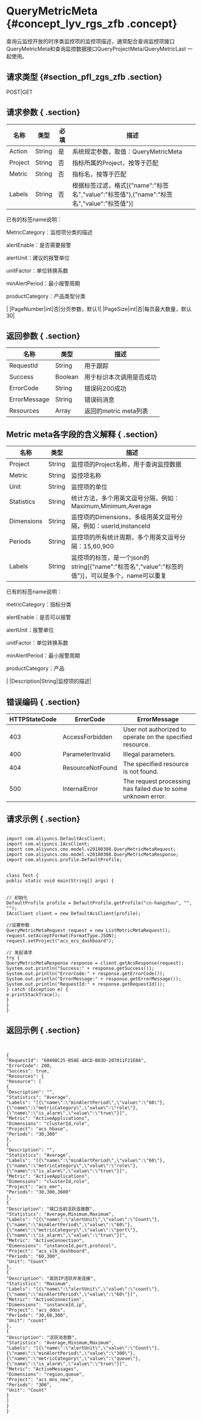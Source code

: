 # QueryMetricMeta {#concept_lyv_rgs_zfb .concept}

查询云监控开放的时序类监控项的监控项描述，通常配合查询监控项接口QueryMetricMeta和查询监控数据接口QueryProjectMeta/QueryMetricLast 一起使用。

## 请求类型 {#section_pfl_zgs_zfb .section}

POST|GET

## 请求参数 { .section}

|**名称**|**类型**|必填|**描述**|
|------|------|--|------|
|Action|String|是|系统规定参数，取值：QueryMetricMeta|
|Project|String|否|指标所属的Project，按等于匹配|
|Metric|String|否|指标名，按等于匹配|
|Labels|String|否| 根据标签过滤，格式\[\{"name":"标签名","value":"标签值"\},\{"name":"标签名","value":"标签值"\}\]

 已有的标签name说明：

 MetricCategory：监控项分类的描述

 alertEnable：是否需要报警

 alertUnit：建议的报警单位

 unitFactor：单位转换系数

 minAlertPeriod：最小报警周期

 productCategory：产品类型分类

 |
|PageNumber|int|否|分页参数，默认1|
|PageSize|int|否|每页最大数量，默认30|

## 返回参数 { .section}

|**名称**|**类型**|**描述**|
|------|------|------|
|RequestId|String|用于跟踪|
|Success|Boolean|用于标识本次调用是否成功|
|ErrorCode|String|错误码200成功|
|ErrorMessage|String|错误码消息|
|Resources|Array|返回的metric meta列表|

## Metric meta各字段的含义解释 { .section}

|名称|类型|描述|
|--|--|--|
|Project|String|监控项的Project名称，用于查询监控数据|
|Metric|String|监控项名称|
|Unit|String|监控项的单位|
|Statistics|String|统计方法，多个用英文逗号分隔，例如：Maximum,Minimum,Average|
|Dimensions|String|监控项的Dimensions，多级用英文逗号分隔，例如：userId,instanceId|
|Periods|String|监控项的所有统计周期，多个用英文逗号分隔：15,60,900|
|Labels|String| 监控项的标签，是一个json的string\[\{"name":"标签名","value":"标签的值"\}\]，可以是多个，name可以重复

 已有的标签name说明：

 metricCategory：指标分类

 alertEnable：是否可以报警

 alertUnit：报警单位

 unitFactor：单位转换系数

 minAlertPeriod：最小报警周期

 productCategory：产品

 |
|Description|String|监控项的描述|

## 错误编码 { .section}

|HTTPStateCode|ErrorCode|ErrorMessage|
|-------------|---------|------------|
|403|AccessForbidden|User not authorized to operate on the specified resource.|
|400|ParameterInvalid|Illegal parameters.|
|404|ResourceNotFound|The specified resource is not found.|
|500|InternalError|The request processing has failed due to some unknown error.|

## 请求示例 { .section}

```

import com.aliyuncs.DefaultAcsClient;
import com.aliyuncs.IAcsClient;
import com.aliyuncs.cms.model.v20180308.QueryMetricMetaRequest;
import com.aliyuncs.cms.model.v20180308.QueryMetricMetaResponse;
import com.aliyuncs.profile.DefaultProfile;


class Test {
public static void main(String[] args) {


// 初始化
DefaultProfile profile = DefaultProfile.getProfile("cn-hangzhou", "", "");
IAcsClient client = new DefaultAcsClient(profile);

//设置参数
QueryMetricMetaRequest request = new ListMetricMetaRequest();
request.setAcceptFormat(FormatType.JSON); 
request.setProject("acs_ecs_dashboard");

// 发起请求
try {
QueryMetricMetaResponse response = client.getAcsResponse(request);
System.out.println("Success:" + response.getSuccess());
System.out.println("ErrorCode:" + response.getErrorCode());
System.out.println("ErrorMessage:" + response.getErrorMessage());
System.out.println("RequestId:" + response.getRequestId());
} catch (Exception e) {
e.printStackTrace();
}
}
}
```

## 返回示例 { .section}

```


{
"RequestId": "60498C25-B5AE-48CD-B03D-207011F21E8A",
"ErrorCode": 200,
"Success": true,
"Resources": {
"Resource": [
{
"Description": "",
"Statistics": "Average",
"Labels": "[{\"name\":\"minAlertPeriod\",\"value\":\"60\"},{\"name\":\"metricCategory\",\"value\":\"role\"},{\"name\":\"is_alarm\",\"value\":\"true\"}]",
"Metric": "ActiveApplications",
"Dimensions": "clusterId,role",
"Project": "acs_hbase",
"Periods": "30,300"
},
{
"Description": "",
"Statistics": "Average",
"Labels": "[{\"name\":\"minAlertPeriod\",\"value\":\"60\"},{\"name\":\"metricCategory\",\"value\":\"role\"},{\"name\":\"is_alarm\",\"value\":\"true\"}]",
"Metric": "ActiveApplications",
"Dimensions": "clusterId,role",
"Project": "acs_emr",
"Periods": "30,300,3600"
},
{
"Description": "端口当前活跃连接数",
"Statistics": "Average,Minimum,Maximum",
"Labels": "[{\"name\":\"alertUnit\",\"value\":\"Count\"},{\"name\":\"minAlertPeriod\",\"value\":\"60\"},{\"name\":\"metricCategory\",\"value\":\"port\"},{\"name\":\"is_alarm\",\"value\":\"true\"}]",
"Metric": "ActiveConnection",
"Dimensions": "instanceId,port,protocol",
"Project": "acs_slb_dashboard",
"Periods": "60,300",
"Unit": "Count"
},
{
"Description": "高防IP活跃并发连接",
"Statistics": "Maximum",
"Labels": "[{\"name\":\"alertUnit\",\"value\":\"count\"},{\"name\":\"minAlertPeriod\",\"value\":\"60\"}]",
"Metric": "ActiveConnection",
"Dimensions": "instanceId,ip",
"Project": "acs_ddos",
"Periods": "30,60,300",
"Unit": "count"
},
{
"Description": "活跃消息数",
"Statistics": "Average,Minimum,Maximum",
"Labels": "[{\"name\":\"alertUnit\",\"value\":\"Count\"},{\"name\":\"minAlertPeriod\",\"value\":\"300\"},{\"name\":\"metricCategory\",\"value\":\"queue\"},{\"name\":\"is_alarm\",\"value\":\"true\"}]",
"Metric": "ActiveMessages",
"Dimensions": "region,queue",
"Project": "acs_mns_new",
"Periods": "300",
"Unit": "Count"
}
]
}
}
```

